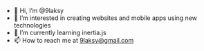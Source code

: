 - 👋 Hi, I’m @9laksy
- 👀 I’m interested in creating websites and mobile apps using new technologies
- 🌱 I’m currently learning inertia.js
- 📫 How to reach me at 9laksy@gmail.com

<!---
9laksy/9laksy is a ✨ special ✨ repository because its `README.md` (this file) appears on your GitHub profile.
You can click the Preview link to take a look at your changes.
--->
